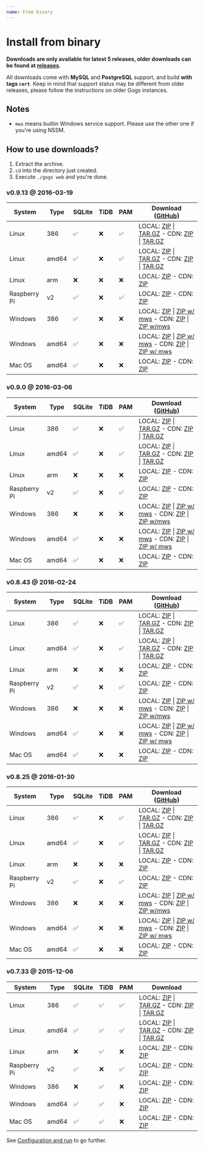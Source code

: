 ```yaml
---
name: From binary
---
```


# Install from binary

**Downloads are only available for latest 5 releases, older downloads can be found at [releases](https://github.com/gogits/gogs/releases?after=v0.7.22).**

All downloads come with **MySQL** and **PostgreSQL** support, and build **with tags `cert`**. Keep in mind that support status may be different from older releases, please follow the instructions on older Gogs instances.

## Notes

- `mws` means builtin Windows service support. Please use the other one if you're using NSSM.

## How to use downloads?

1. Extract the archive.
2. `cd` into the directory just created.
3. Execute `./gogs web` and you're done.

### v0.9.13 @ 2016-03-19

|System|Type|SQLite|TiDB|PAM|Download ([GitHub](https://github.com/gogits/gogs/releases/tag/v0.9.13))|
|------|----|------|----|---|--------|
|Linux|386|✅|❌|✅|LOCAL: [ZIP](https://dl.gogs.io/gogs_v0.9.13_linux_386.zip) \| [TAR.GZ](https://dl.gogs.io/gogs_v0.9.13_linux_386.tar.gz) - CDN: [ZIP](https://cdn.gogs.io/gogs_v0.9.13_linux_386.zip) \| [TAR.GZ](https://cdn.gogs.io/gogs_v0.9.13_linux_386.tar.gz)|
|Linux|amd64|✅|❌|✅|LOCAL: [ZIP](https://dl.gogs.io/gogs_v0.9.13_linux_amd64.zip) \| [TAR.GZ](https://dl.gogs.io/gogs_v0.9.13_linux_amd64.tar.gz) - CDN: [ZIP](https://cdn.gogs.io/gogs_v0.9.13_linux_amd64.zip) \| [TAR.GZ](https://cdn.gogs.io/gogs_v0.9.13_linux_amd64.tar.gz)|
|Linux|arm|❌|❌|❌|LOCAL: [ZIP](https://dl.gogs.io/gogs_v0.9.13_linux_arm.zip) - CDN: [ZIP](https://cdn.gogs.io/gogs_v0.9.13_linux_arm.zip)|
|Raspberry Pi|v2|✅|❌|✅|LOCAL: [ZIP](https://dl.gogs.io/gogs_v0.9.13_raspi2.zip) - CDN: [ZIP](https://cdn.gogs.io/gogs_v0.9.13_raspi2.zip)|
|Windows|386|✅|❌|❌|LOCAL: [ZIP](https://dl.gogs.io/gogs_v0.9.13_windows_386.zip) \| [ZIP w/ mws](https://dl.gogs.io/gogs_v0.9.13_windows_386_mws.zip) - CDN: [ZIP](https://cdn.gogs.io/gogs_v0.9.13_windows_386.zip) \| [ZIP w/mws](https://cdn.gogs.io/gogs_v0.9.13_windows_386_mws.zip)|
|Windows|amd64|✅|❌|❌|LOCAL: [ZIP](https://dl.gogs.io/gogs_v0.9.13_windows_amd64.zip) \| [ZIP w/ mws](https://dl.gogs.io/gogs_v0.9.13_windows_amd64_mws.zip) - CDN: [ZIP](https://cdn.gogs.io/gogs_v0.9.13_windows_amd64.zip) \| [ZIP w/ mws](https://cdn.gogs.io/gogs_v0.9.13_windows_amd64_mws.zip)|
|Mac OS|amd64|✅|❌|❌|LOCAL: [ZIP](https://dl.gogs.io/gogs_v0.9.13_darwin_amd64.zip) - CDN: [ZIP](https://cdn.gogs.io/gogs_v0.9.13_darwin_amd64.zip)|

### v0.9.0 @ 2016-03-06

|System|Type|SQLite|TiDB|PAM|Download ([GitHub](https://github.com/gogits/gogs/releases/tag/v0.9.0))|
|------|----|------|----|---|--------|
|Linux|386|✅|❌|✅|LOCAL: [ZIP](https://dl.gogs.io/gogs_v0.9.0_linux_386.zip) \| [TAR.GZ](https://dl.gogs.io/gogs_v0.9.0_linux_386.tar.gz) - CDN: [ZIP](https://cdn.gogs.io/gogs_v0.9.0_linux_386.zip) \| [TAR.GZ](https://cdn.gogs.io/gogs_v0.9.0_linux_386.tar.gz)|
|Linux|amd64|✅|❌|✅|LOCAL: [ZIP](https://dl.gogs.io/gogs_v0.9.0_linux_amd64.zip) \| [TAR.GZ](https://dl.gogs.io/gogs_v0.9.0_linux_amd64.tar.gz) - CDN: [ZIP](https://cdn.gogs.io/gogs_v0.9.0_linux_amd64.zip) \| [TAR.GZ](https://cdn.gogs.io/gogs_v0.9.0_linux_amd64.tar.gz)|
|Linux|arm|❌|❌|❌|LOCAL: [ZIP](https://dl.gogs.io/gogs_v0.9.0_linux_arm.zip) - CDN: [ZIP](https://cdn.gogs.io/gogs_v0.9.0_linux_arm.zip)|
|Raspberry Pi|v2|✅|❌|✅|LOCAL: [ZIP](https://dl.gogs.io/gogs_v0.9.0_raspi2.zip) - CDN: [ZIP](https://cdn.gogs.io/gogs_v0.9.0_raspi2.zip)|
|Windows|386|❌|❌|❌|LOCAL: [ZIP](https://dl.gogs.io/gogs_v0.9.0_windows_386.zip) \| [ZIP w/ mws](https://dl.gogs.io/gogs_v0.9.0_windows_386_mws.zip) - CDN: [ZIP](https://cdn.gogs.io/gogs_v0.9.0_windows_386.zip) \| [ZIP w/mws](https://cdn.gogs.io/gogs_v0.9.0_windows_386_mws.zip)|
|Windows|amd64|✅|❌|❌|LOCAL: [ZIP](https://dl.gogs.io/gogs_v0.9.0_windows_amd64.zip) \| [ZIP w/ mws](https://dl.gogs.io/gogs_v0.9.0_windows_amd64_mws.zip) - CDN: [ZIP](https://cdn.gogs.io/gogs_v0.9.0_windows_amd64.zip) \| [ZIP w/ mws](https://cdn.gogs.io/gogs_v0.9.0_windows_amd64_mws.zip)|
|Mac OS|amd64|✅|❌|❌|LOCAL: [ZIP](https://dl.gogs.io/gogs_v0.9.0_darwin_amd64.zip) - CDN: [ZIP](https://cdn.gogs.io/gogs_v0.9.0_darwin_amd64.zip)|

### v0.8.43 @ 2016-02-24

|System|Type|SQLite|TiDB|PAM|Download ([GitHub](https://github.com/gogits/gogs/releases/tag/v0.8.43))|
|------|----|------|----|---|--------|
|Linux|386|✅|❌|✅|LOCAL: [ZIP](https://dl.gogs.io/gogs_v0.8.43_linux_386.zip) \| [TAR.GZ](https://dl.gogs.io/gogs_v0.8.43_linux_386.tar.gz) - CDN: [ZIP](https://cdn.gogs.io/gogs_v0.8.43_linux_386.zip) \| [TAR.GZ](https://cdn.gogs.io/gogs_v0.8.43_linux_386.tar.gz)|
|Linux|amd64|✅|❌|✅|LOCAL: [ZIP](https://dl.gogs.io/gogs_v0.8.43_linux_amd64.zip) \| [TAR.GZ](https://dl.gogs.io/gogs_v0.8.43_linux_amd64.tar.gz) - CDN: [ZIP](https://cdn.gogs.io/gogs_v0.8.43_linux_amd64.zip) \| [TAR.GZ](https://cdn.gogs.io/gogs_v0.8.43_linux_amd64.tar.gz)|
|Linux|arm|❌|❌|❌|LOCAL: [ZIP](https://dl.gogs.io/gogs_v0.8.43_linux_arm.zip) - CDN: [ZIP](https://cdn.gogs.io/gogs_v0.8.43_linux_arm.zip)|
|Raspberry Pi|v2|✅|❌|✅|LOCAL: [ZIP](https://dl.gogs.io/gogs_v0.8.43_raspi2.zip) - CDN: [ZIP](https://cdn.gogs.io/gogs_v0.8.43_raspi2.zip)|
|Windows|386|❌|❌|❌|LOCAL: [ZIP](https://dl.gogs.io/gogs_v0.8.43_windows_386.zip) \| [ZIP w/ mws](https://dl.gogs.io/gogs_v0.8.43_windows_386_mws.zip) - CDN: [ZIP](https://cdn.gogs.io/gogs_v0.8.43_windows_386.zip) \| [ZIP w/mws](https://cdn.gogs.io/gogs_v0.8.43_windows_386_mws.zip)|
|Windows|amd64|✅|❌|❌|LOCAL: [ZIP](https://dl.gogs.io/gogs_v0.8.43_windows_amd64.zip) \| [ZIP w/ mws](https://dl.gogs.io/gogs_v0.8.43_windows_amd64_mws.zip) - CDN: [ZIP](https://cdn.gogs.io/gogs_v0.8.43_windows_amd64.zip) \| [ZIP w/ mws](https://cdn.gogs.io/gogs_v0.8.43_windows_amd64_mws.zip)|
|Mac OS|amd64|✅|❌|❌|LOCAL: [ZIP](https://dl.gogs.io/gogs_v0.8.43_darwin_amd64.zip) - CDN: [ZIP](https://cdn.gogs.io/gogs_v0.8.43_darwin_amd64.zip)|

### v0.8.25 @ 2016-01-30

|System|Type|SQLite|TiDB|PAM|Download ([GitHub](https://github.com/gogits/gogs/releases/tag/v0.8.25))|
|------|----|------|----|---|--------|
|Linux|386|✅|❌|✅|LOCAL: [ZIP](https://dl.gogs.io/gogs_v0.8.25_linux_386.zip) \| [TAR.GZ](https://dl.gogs.io/gogs_v0.8.25_linux_386.tar.gz) - CDN: [ZIP](https://cdn.gogs.io/gogs_v0.8.25_linux_386.zip) \| [TAR.GZ](https://cdn.gogs.io/gogs_v0.8.25_linux_386.tar.gz)|
|Linux|amd64|✅|❌|✅|LOCAL: [ZIP](https://dl.gogs.io/gogs_v0.8.25_linux_amd64.zip) \| [TAR.GZ](https://dl.gogs.io/gogs_v0.8.25_linux_amd64.tar.gz) - CDN: [ZIP](https://cdn.gogs.io/gogs_v0.8.25_linux_amd64.zip) \| [TAR.GZ](https://cdn.gogs.io/gogs_v0.8.25_linux_amd64.tar.gz)|
|Linux|arm|❌|❌|❌|LOCAL: [ZIP](https://dl.gogs.io/gogs_v0.8.25_linux_arm.zip) - CDN: [ZIP](https://cdn.gogs.io/gogs_v0.8.25_linux_arm.zip)|
|Raspberry Pi|v2|✅|❌|✅|LOCAL: [ZIP](https://dl.gogs.io/gogs_v0.8.25_raspi2.zip) - CDN: [ZIP](https://cdn.gogs.io/gogs_v0.8.25_raspi2.zip)|
|Windows|386|❌|❌|❌|LOCAL: [ZIP](https://dl.gogs.io/gogs_v0.8.25_windows_386.zip) \| [ZIP w/ mws](https://dl.gogs.io/gogs_v0.8.25_windows_386_mws.zip) - CDN: [ZIP](https://cdn.gogs.io/gogs_v0.8.25_windows_386.zip) \| [ZIP w/mws](https://cdn.gogs.io/gogs_v0.8.25_windows_386_mws.zip)|
|Windows|amd64|✅|❌|❌|LOCAL: [ZIP](https://dl.gogs.io/gogs_v0.8.25_windows_amd64.zip) \| [ZIP w/ mws](https://dl.gogs.io/gogs_v0.8.25_windows_amd64_mws.zip) - CDN: [ZIP](https://cdn.gogs.io/gogs_v0.8.25_windows_amd64.zip) \| [ZIP w/ mws](https://cdn.gogs.io/gogs_v0.8.25_windows_amd64_mws.zip)|
|Mac OS|amd64|✅|❌|❌|LOCAL: [ZIP](https://dl.gogs.io/gogs_v0.8.25_darwin_amd64.zip) - CDN: [ZIP](https://cdn.gogs.io/gogs_v0.8.25_darwin_amd64.zip)|

### v0.7.33 @ 2015-12-06

|System|Type|SQLite|TiDB|PAM|Download|
|------|----|------|----|---|--------|
|Linux|386|✅|✅|✅|LOCAL: [ZIP](https://dl.gogs.io/gogs_v0.7.33_linux_386.zip) \| [TAR.GZ](https://dl.gogs.io/gogs_v0.7.33_linux_386.tar.gz) - CDN: [ZIP](https://cdn.gogs.io/gogs_v0.7.33_linux_386.zip) \| [TAR.GZ](https://cdn.gogs.io/gogs_v0.7.33_linux_386.tar.gz)|
|Linux|amd64|✅|✅|✅|LOCAL: [ZIP](https://dl.gogs.io/gogs_v0.7.33_linux_amd64.zip) \| [TAR.GZ](https://dl.gogs.io/gogs_v0.7.33_linux_amd64.tar.gz) - CDN: [ZIP](https://cdn.gogs.io/gogs_v0.7.33_linux_amd64.zip) \| [TAR.GZ](https://cdn.gogs.io/gogs_v0.7.33_linux_amd64.tar.gz)|
|Linux|arm|❌|✅|❌|LOCAL: [ZIP](https://dl.gogs.io/gogs_v0.7.33_linux_arm.zip) - CDN: [ZIP](https://cdn.gogs.io/gogs_v0.7.33_linux_arm.zip)|
|Raspberry Pi|v2|✅|❌|✅|LOCAL: [ZIP](https://dl.gogs.io/gogs_v0.7.33_raspi2.zip) - CDN: [ZIP](https://cdn.gogs.io/gogs_v0.7.33_raspi2.zip)|
|Windows|386|❌|✅|❌|LOCAL: [ZIP](https://dl.gogs.io/gogs_v0.7.33_windows_386.zip) - CDN: [ZIP](https://cdn.gogs.io/gogs_v0.7.33_windows_386.zip)|
|Windows|amd64|✅|✅|❌|LOCAL: [ZIP](https://dl.gogs.io/gogs_v0.7.33_windows_amd64.zip) - CDN: [ZIP](https://cdn.gogs.io/gogs_v0.7.33_windows_amd64.zip)|
|Mac OS|amd64|✅|✅|❌|LOCAL: [ZIP](https://dl.gogs.io/gogs_v0.7.33_darwin_amd64.zip) - CDN: [ZIP](https://cdn.gogs.io/gogs_v0.7.33_darwin_amd64.zip)|

See [Configuration and run](/docs/installation/configuration_and_run) to go further.